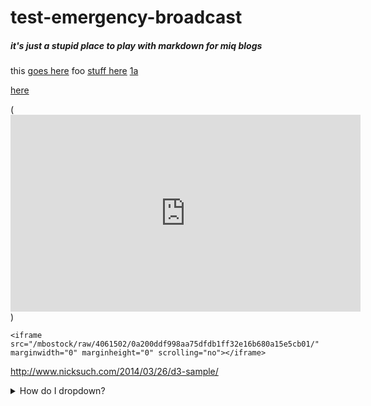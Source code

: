 # test-emergency-broadcast

##### it's just a stupid place to play with markdown for miq blogs

this [goes here]
foo [stuff here][1] [1a]

[goes here]: other.md
[1]: other.md
[1a]: www.google.com

[here](https://www.youtube.com/embed/O05SBdpl7Gc)

(<iframe width="560" height="315" src="https://www.youtube.com/embed/O05SBdpl7Gc" frameborder="0" allowfullscreen></iframe>)




    <iframe src="/mbostock/raw/4061502/0a200ddf998aa75dfdb1ff32e16b680a15e5cb01/" marginwidth="0" marginheight="0" scrolling="no"></iframe>

http://www.nicksuch.com/2014/03/26/d3-sample/

<script src="https://cdnjs.cloudflare.com/ajax/libs/vis/4.15.0/vis.min.js" type="text/javascript"></script><link rel="https://cdnjs.cloudflare.com/ajax/libs/vis/4.15.0/vis.min.css"></link>


<details>
<summary>How do I dropdown?</summary>
<br>
This is how you dropdown.
<details>


<li class="dropdown">
  <a href="#" class="dropdown-toggle" data-toggle="dropdown" role="button" aria-expanded="false">Posts <span class="caret"></span></a>
  <ul class="dropdown-menu" role="menu">
    {% for p in site.posts %}
      {% include menu_item.html %}
    {% endfor %}
  </ul>
</li>

Hello! I'm a **<mkp-blue>blue</mkp-blue>** word in a regular markdown text!
